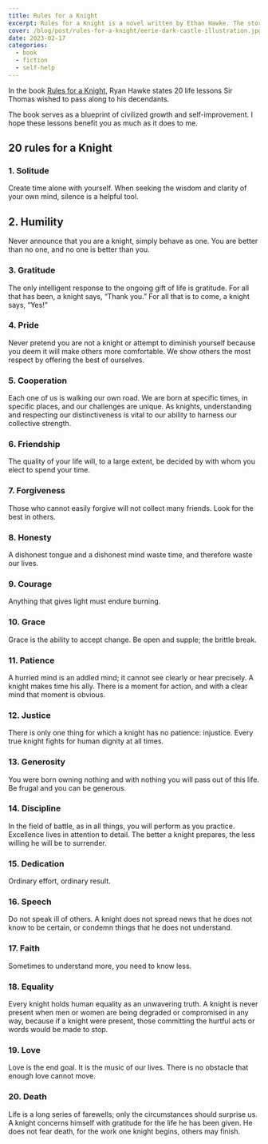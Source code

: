 ```yaml
---
title: Rules for a Knight
excerpt: Rules for a Knight is a novel written by Ethan Hawke. The story is offers life lessons from Sir Thomas Lemuel Hawke, to his children
cover: /blog/post/rules-for-a-knight/eerie-dark-castle-illustration.jpg
date: 2023-02-17
categories:
  - book
  - fiction
  - self-help
---
```


In the book [Rules for a Knight](https://en.wikipedia.org/wiki/Rules_for_a_Knight), Ryan Hawke
states 20 life lessons Sir Thomas wished to pass along to his decendants.

The book serves as a blueprint of civilized growth and self-improvement. I hope these lessons
benefit you as much as it does to me.

## 20 rules for a Knight

### 1. Solitude

Create time alone with yourself. When seeking the wisdom and clarity of your own mind, silence is a helpful tool.

## 2. Humility

Never announce that you are a knight, simply behave as one. You are better than no one, and no one is better than you.

### 3. Gratitude

The only intelligent response to the ongoing gift of life is gratitude.
For all that has been, a knight says, “Thank you.” For all that is to come, a knight says, “Yes!”

### 4. Pride

Never pretend you are not a knight or attempt to diminish yourself because you deem it will make others more comfortable.
We show others the most respect by offering the best of ourselves.

### 5. Cooperation

Each one of us is walking our own road. We are born at specific times, in specific places, and our challenges are unique.
As knights, understanding and respecting our distinctiveness is vital to our ability to harness our collective strength.

### 6. Friendship

The quality of your life will, to a large extent, be decided by with whom you elect to spend your time.

### 7. Forgiveness

Those who cannot easily forgive will not collect many friends. Look for the best in others.

### 8. Honesty

A dishonest tongue and a dishonest mind waste time, and therefore waste our lives.

### 9. Courage

Anything that gives light must endure burning.

### 10. Grace

Grace is the ability to accept change. Be open and supple; the brittle break.

### 11. Patience

A hurried mind is an addled mind; it cannot see clearly or hear precisely.
A knight makes time his ally. There is a moment for action, and with a clear mind that moment is obvious.

### 12. Justice

There is only one thing for which a knight has no patience: injustice. Every true knight fights for human dignity at all times.

### 13. Generosity

You were born owning nothing and with nothing you will pass out of this life. Be frugal and you can be generous.

### 14. Discipline

In the field of battle, as in all things, you will perform as you practice.
Excellence lives in attention to detail.
The better a knight prepares, the less willing he will be to surrender.

### 15. Dedication

Ordinary effort, ordinary result.

### 16. Speech

Do not speak ill of others. A knight does not spread news that he does not know to be certain, or condemn things that he does not understand.

### 17. Faith

Sometimes to understand more, you need to know less.

### 18. Equality

Every knight holds human equality as an unwavering truth.
A knight is never present when men or women are being degraded or compromised in any way,
because if a knight were present, those committing the hurtful acts or words would be made to stop.

### 19. Love

Love is the end goal. It is the music of our lives. There is no obstacle that enough love cannot move.

### 20. Death

Life is a long series of farewells; only the circumstances should surprise us.
A knight concerns himself with gratitude for the life he has been given.
He does not fear death, for the work one knight begins, others may finish.
